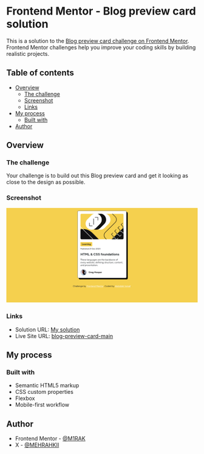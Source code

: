 # Frontend Mentor - Blog preview card solution

This is a solution to the [Blog preview card challenge on Frontend Mentor](https://www.frontendmentor.io/challenges/blog-preview-card-ckPaj01IcS). Frontend Mentor challenges help you improve your coding skills by building realistic projects.

## Table of contents

-   [Overview](#overview)
    -   [The challenge](#the-challenge)
    -   [Screenshot](#screenshot)
    -   [Links](#links)
-   [My process](#my-process)
    -   [Built with](#built-with)
-   [Author](#author)

## Overview

### The challenge

Your challenge is to build out this Blog preview card and get it looking as close to the design as possible.

### Screenshot

![](screenshot.jpg)

### Links

-   Solution URL: [My solution](https://github.com/M1RAK/Frontend-Mentor/tree/main/blog-preview-card-main)
-   Live Site URL: [blog-preview-card-main](https://main--helpful-raindrop-688244.netlify.app/)

## My process

### Built with

-   Semantic HTML5 markup
-   CSS custom properties
-   Flexbox
-   Mobile-first workflow

## Author

-   Frontend Mentor - [@M1RAK](https://www.frontendmentor.io/profile/M1RAK)
-   X - [@MEHRAHKII](https://www.x.com/MEHRAHKII)
